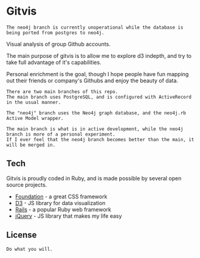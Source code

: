 Gitvis
=========

    The neo4j branch is currently unoperational while the database is being ported from postgres to neo4j.

Visual analysis of group Github accounts.

The main purpose of gitvis is to allow me to explore d3 indepth, and try to take full advantage of it's capabilities.

Personal enrichment is the goal, though I hope people have fun mapping out their friends or company's Githubs and enjoy the beauty of data.

    There are two main branches of this repo.
    The main branch uses PostgreSQL, and is configured with ActiveRecord in the usual manner.

    The "neo4j" branch uses the Neo4j graph database, and the neo4j.rb Active Model wrapper.

    The main branch is what is in active development, while the neo4j branch is more of a personal experiment.
    If I ever feel that the neo4j branch becomes better than the main, it will be merged in.

Tech
-----------
Gitvis is proudly coded in Ruby, and is made possible by several open source projects.

* [Foundation] - a great CSS framework
* [D3] - JS library for data visualization
* [Rails] - a popular Ruby web framework
* [jQuery] - JS library that makes my life easy


License
----

    Do what you will.


[foundation]:http://foundation.zurb.com/
[jQuery]:http://jquery.com
[d3]:http://d3js.org
[rails]:http://rubyonrails.org/

